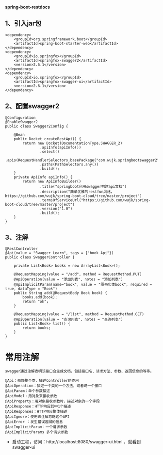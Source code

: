**spring-boot-restdocs**

1、引入jar包
-   
    <dependency>
        <groupId>org.springframework.boot</groupId>
        <artifactId>spring-boot-starter-web</artifactId>
    </dependency>
    <dependency>
        <groupId>io.springfox</groupId>
        <artifactId>springfox-swagger2</artifactId>
        <version>2.6.1</version>
    </dependency>
    <dependency>
        <groupId>io.springfox</groupId>
        <artifactId>springfox-swagger-ui</artifactId>
        <version>2.6.1</version>
    </dependency>
    
2、配置swagger2
- 
    @Configuration
    @EnableSwagger2
    public class Swagger2Config {
    
        @Bean
        public Docket createRestApi() {
            return new Docket(DocumentationType.SWAGGER_2)
                    .apiInfo(apiInfo())
                    .select()
                    .apis(RequestHandlerSelectors.basePackage("com.wujk.springbootswagger2"))
                    .paths(PathSelectors.any())
                    .build();
        }
        private ApiInfo apiInfo() {
            return new ApiInfoBuilder()
                    .title("springboot利用swagger构建api文档")
                    .description("简单优雅的restfun风格，https://github.com/wujk/spring-boot-cloud/tree/master/project")
                    .termsOfServiceUrl("https://github.com/wujk/spring-boot-cloud/tree/master/project")
                    .version("1.0")
                    .build();
        }
    }
    
3、注解
- 
    @RestController
    @Api(value = "Swagger Learn", tags = {"book Api"})
    public class SwaggerController {
    
        private List<Book> books = new ArrayList<Book>();
    
        @RequestMapping(value = "/add", method = RequestMethod.PUT)
        @ApiOperation(value = "添加列表", notes = "添加列表")
        @ApiImplicitParam(name="book", value = "图书实体book", required = true, dataType = "Book")
        public String add(@RequestBody Book book) {
            books.add(book);
            return "ok";
        }
    
        @RequestMapping(value = "/list", method = RequestMethod.GET)
        @ApiOperation(value = "查询列表", notes = "查询列表")
        public List<Book> list() {
            return books;
        }
    }
    
# 常用注解

    swagger通过注解表明该接口会生成文档，包括接口名、请求方法、参数、返回信息的等等。
    
    @Api：修饰整个类，描述Controller的作用
    @ApiOperation：描述一个类的一个方法，或者说一个接口
    @ApiParam：单个参数描述
    @ApiModel：用对象来接收参数
    @ApiProperty：用对象接收参数时，描述对象的一个字段
    @ApiResponse：HTTP响应其中1个描述
    @ApiResponses：HTTP响应整体描述
    @ApiIgnore：使用该注解忽略这个API
    @ApiError ：发生错误返回的信息
    @ApiImplicitParam：一个请求参数
    @ApiImplicitParams 多个请求参数
    
- 启动工程，访问：http://localhost:8080/swagger-ui.html ，就看到swagger-ui
 
  

      
